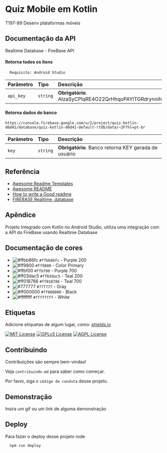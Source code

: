 
# Quiz Mobile em Kotlin

T197-89 Desenv plataformas móveis

## Documentação da API
Realtime Database - FireBase API

#### Retorna todos os itens

```http
  Requisito: Android Studio
```

| Parâmetro   | Tipo       | Descrição                                            |
| :---------- | :--------- | :--------------------------------------------------- |
| `api_key` | `string` | **Obrigatório**. AIzaSyCPlqRE4O22QrHhqoPAYITGRdrynnih4Mo |

#### Retorna dados do banco
```
https://console.firebase.google.com/u/2/project/quiz-kotlin-d6d41/database/quiz-kotlin-d6d41-default-rtdb/data/~2F?hl=pt-br
```

| Parâmetro   | Tipo       | Descrição                                         |
| :---------- | :--------- | :------------------------------------------------ |
| `key`      | `string` | **Obrigatório**. Banco retorna KEY gerada de usuário |


## Referência

 - [Awesome Readme Templates](https://awesomeopensource.com/project/elangosundar/awesome-README-templates)
 - [Awesome README](https://github.com/matiassingers/awesome-readme)
 - [How to write a Good readme](https://bulldogjob.com/news/449-how-to-write-a-good-readme-for-your-github-project)
 - [FIREBASE Realtime, database](https://www.youtube.com/watch?v=3XiZF1UBn50&ab_channel=MkrDeveloper)


## Apêndice

Projeto Integrado com Kotlin no Android Studio, utiliza uma integração com a API do FireBase usando Realtime Database

## Documentação de cores

- ![#ffbb86fc](https://via.placeholder.com/15/ffbb86fc/000000?text=+) `#ffbb86fc` - Purple 200
- ![#ff9800](https://via.placeholder.com/15/ff9800/000000?text=+) `#ff9800` - Color Primary
- ![#ffbf00](https://via.placeholder.com/15/ffbf00/000000?text=+) `#ffbf00` - Purple 700
- ![#ff03dac5](https://via.placeholder.com/15/ff03dac5/000000?text=+) `#ff03dac5` - Teal 200
- ![#ff018786](https://via.placeholder.com/15/ff018786/000000?text=+) `#ff018786` - Teal 700
- ![#777777](https://via.placeholder.com/15/777777/000000?text=+) `#777777` - Gray
- ![#ff000000](https://via.placeholder.com/15/000000/000000?text=+) `#ff000000` - Black
- ![#ffffffff](https://via.placeholder.com/15/ffffffff/000000?text=+) `#ffffffff` - White


## Etiquetas

Adicione etiquetas de algum lugar, como: [shields.io](https://shields.io/)

[![MIT License](https://img.shields.io/badge/License-MIT-green.svg)](https://choosealicense.com/licenses/mit/)
[![GPLv3 License](https://img.shields.io/badge/License-GPL%20v3-yellow.svg)](https://opensource.org/licenses/)
[![AGPL License](https://img.shields.io/badge/license-AGPL-blue.svg)](http://www.gnu.org/licenses/agpl-3.0)


## Contribuindo

Contribuições são sempre bem-vindas!

Veja `contribuindo.md` para saber como começar.

Por favor, siga o `código de conduta` desse projeto.


## Demonstração

Insira um gif ou um link de alguma demonstração


## Deploy

Para fazer o deploy desse projeto rode

```bash
  npm run deploy
```

